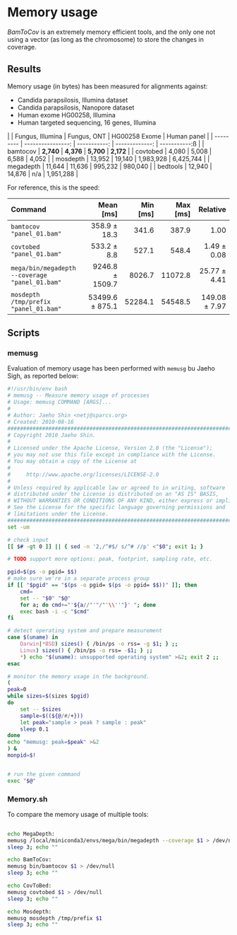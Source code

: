 # Memory usage

*BamToCov* is an extremely memory efficient tools, and the only one not
using a vector (as long as the chromosome) to store the changes in coverage.

## Results

Memory usage (in bytes) has been measured for alignments against:

* Candida parapsilosis, Illumina dataset
* Candida parapsilosis, Nanopore dataset
* Human exome HG00258, Illumina
* Human targeted sequencing, 16 genes, Illumina

|           | Fungus, Illumina | Fungus, ONT | HG00258 Exome | Human panel |
| --------- | ----------------: | -----------: | -------------: | -----------:ß |
| bamtocov  | **2,740**        | **4,376**   | **5,700**     | **2,172**   |
| covtobed  | 4,080            | 5,008       | 6,588         | 4,052       |
| mosdepth  | 13,952           | 19,140      | 1,983,928     | 6,425,744   |
| megadepth | 11,644           | 11,636      | 995,232       | 980,040     |
| bedtools  | 12,940           | 14,876      | n/a           | 1,951,288   |

For reference, this is the speed:

| Command                                        |       Mean [ms] | Min [ms] | Max [ms] |      Relative |
| :--------------------------------------------- | --------------: | -------: | -------: | ------------: |
| `bamtocov "panel_01.bam"`                      |    358.9 ± 18.3 |    341.6 |    387.9 |          1.00 |
| `covtobed "panel_01.bam"`                      |     533.2 ± 8.8 |    527.1 |    548.4 |   1.49 ± 0.08 |
| `mega/bin/megadepth --coverage "panel_01.bam"` | 9246.8 ± 1509.7 |   8026.7 |  11072.8 |  25.77 ± 4.41 |
| `mosdepth /tmp/prefix "panel_01.bam"`          | 53499.6 ± 875.1 |  52284.1 |  54548.5 | 149.08 ± 7.97 |

## Scripts

### memusg 

Evaluation of memory usage has been performed with `memusg` bu Jaeho Sigh,
as reported below:

```bash
#!/usr/bin/env bash
# memusg -- Measure memory usage of processes
# Usage: memusg COMMAND [ARGS]...
#
# Author: Jaeho Shin <netj@sparcs.org>
# Created: 2010-08-16
############################################################################
# Copyright 2010 Jaeho Shin.                                               #
#                                                                          #
# Licensed under the Apache License, Version 2.0 (the "License");          #
# you may not use this file except in compliance with the License.         #
# You may obtain a copy of the License at                                  #
#                                                                          #
#     http://www.apache.org/licenses/LICENSE-2.0                           #
#                                                                          #
# Unless required by applicable law or agreed to in writing, software      #
# distributed under the License is distributed on an "AS IS" BASIS,        #
# WITHOUT WARRANTIES OR CONDITIONS OF ANY KIND, either express or implied. #
# See the License for the specific language governing permissions and      #
# limitations under the License.                                           #
############################################################################
set -um

# check input
[[ $# -gt 0 ]] || { sed -n '2,/^#$/ s/^# //p' <"$0"; exit 1; }

# TODO support more options: peak, footprint, sampling rate, etc.

pgid=$(ps -o pgid= $$)
# make sure we're in a separate process group
if [[ "$pgid" == "$(ps -o pgid= $(ps -o ppid= $$))" ]]; then
    cmd=
    set -- "$0" "$@"
    for a; do cmd+="'${a//"'"/"'\\''"}' "; done
    exec bash -i -c "$cmd"
fi

# detect operating system and prepare measurement
case $(uname) in
    Darwin|*BSD) sizes() { /bin/ps -o rss= -g $1; } ;;
    Linux) sizes() { /bin/ps -o rss= -$1; } ;;
    *) echo "$(uname): unsupported operating system" >&2; exit 2 ;;
esac

# monitor the memory usage in the background.
(
peak=0
while sizes=$(sizes $pgid)
do
    set -- $sizes
    sample=$((${@/#/+}))
    let peak="sample > peak ? sample : peak"
    sleep 0.1
done
echo "memusg: peak=$peak" >&2
) &
monpid=$!


# run the given command
exec "$@"
```

### Memory.sh

To compare the memory usage of multiple tools:

```bash
 
echo MegaDepth:
memusg /local/miniconda3/envs/mega/bin/megadepth --coverage $1 > /dev/null
sleep 3; echo ""

echo BamToCov:
memusg bin/bamtocov $1 > /dev/null
sleep 3; echo ""

echo CovToBed:
memusg covtobed $1 > /dev/null
sleep 3; echo ""

echo Mosdepth:
memusg mosdepth /tmp/prefix $1
sleep 3; echo ""
```

